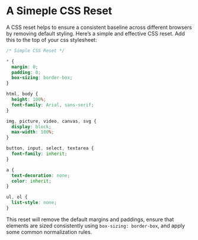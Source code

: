 # A Simeple CSS Reset

A CSS reset helps to ensure a consistent baseline across different browsers by removing default styling. Here’s a simple and effective CSS reset. Add this to the top of your css stylesheet:

```css
/* Simple CSS Reset */

* {
  margin: 0;
  padding: 0;
  box-sizing: border-box;
}

html, body {
  height: 100%;
  font-family: Arial, sans-serif;
}

img, picture, video, canvas, svg {
  display: block;
  max-width: 100%;
}

button, input, select, textarea {
  font-family: inherit;
}

a {
  text-decoration: none;
  color: inherit;
}

ul, ol {
  list-style: none;
}
```

This reset will remove the default margins and paddings, ensure that elements are sized consistently using `box-sizing: border-box`, and apply some common normalization rules. 

